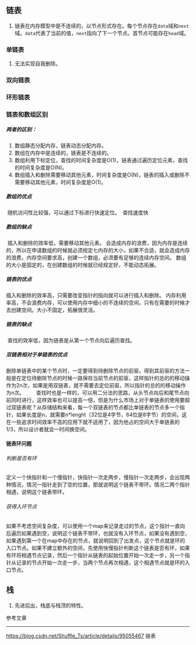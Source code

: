 ## 链表

1. 链表在内存模型中是不连续的，以节点形式存在。每个节点存在`data`域和`next`域。`data`代表了当前的值，`next`指向了下一个节点。首节点可能存在`head`域。

### 单链表

1. 无法实现自我删除。

### 双向链表

### 环形链表

### 链表和数组区别

##### 两者的区别：

1. 数组静态分配内存，链表动态分配内存。
2. 数组在内存中是连续的，链表是不连续的。
3. 数组利用下标定位，查找的时间复杂度是O(1)，链表通过遍历定位元素，查找的时间复杂度是O(N)。
4. 数组插入和删除需要移动其他元素，时间复杂度是O(N)，链表的插入或删除不需要移动其他元素，时间复杂度是O(1)。

##### 数组的优点

​	随机访问性比较强，可以通过下标进行快速定位。
​    查找速度快

##### 数组的缺点

​	插入和删除的效率低，需要移动其他元素。
​    会造成内存的浪费，因为内存是连续的，所以在申请数组的时候就必须规定七内存的大小，如果不合适，就会造成内存的浪费。
​    内存空间要求高，创建一个数组，必须要有足够的连续内存空间。
​    数组的大小是固定的，在创建数组的时候就已经规定好，不能动态拓展。

##### 链表的优点

   插入和删除的效率高，只需要改变指针的指向就可以进行插入和删除。
    内存利用率高，不会浪费内存，可以使用内存中细小的不连续的空间，只有在需要的时候才去创建空间。大小不固定，拓展很灵活。

##### 链表的缺点

​	查找的效率低，因为链表是从第一个节点向后遍历查找。

##### 双链表相对于单链表的优点

​		删除单链表中的某个节点时，一定要得到待删除节点的前驱，得到其前驱的方法一般是在定位待删除节点的时候一路保存当前节点的前驱，这样指针的总的的移动操作为2n次，如果是用双链表，就不需要去定位前驱，所以指针的总的的移动操作为n次。
  查找时也是一样的，可以用二分法的思路，从头节点向后和尾节点向前同时进行，这样效率也可以提高一倍，但是为什么市场上对于单链表的使用要超过双链表呢？从存储结构来看，每一个双链表的节点都比单链表的节点多一个指针，如果长度是n，就需要n*lenght（32位是4字节，64位是8字节）的空间，这在一些追求时间效率不高的应用下就不适用了，因为他占的空间大于单链表的1/3，所以设计者就会一时间换空间。

#### 链表环问题

###### 判断是否有环

​		定义一个快指针和一个慢指针，快指针一次走两步，慢指针一次走两步，会出现两种情况，情况一指针走到了空的位置，那就说明这个链表不带环。情况二两个指针相遇，说明这个链表带环。

###### 获得入环节点

​		如果不考虑空间复杂度，可以使用一个map来记录走过的节点，这个指针一直向后遍历如果遇到空，说明这个链表不带环，也就没有入环节点，如果没有遇到空，如果遇到第一个在map中存在的节点，就说明回到了出发点，这个节点就是环的入口节点。如果不建立额外的空间，先使用快慢指针判断这个链表是否有环，如果有环将相遇节点记录，然后一个指针从链表的起始位置开始一次走一步，另一个指针从记录的节点开始一次走一步，当两个节点再次相遇，这个相遇节点就是环的入口节点。

## 栈

1. 先进后出，栈底与栈顶的特性。



参考文章

------

https://blog.csdn.net/Shuffle_Ts/article/details/95055467  链表